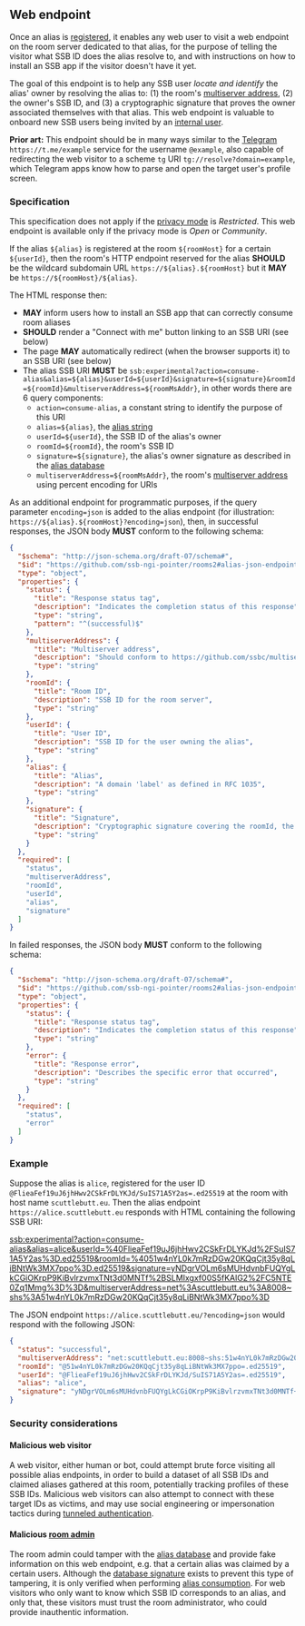 ## Web endpoint

Once an alias is [registered](Registration.md), it enables any web user to visit a web endpoint on the room server dedicated to that alias, for the purpose of telling the visitor what SSB ID does the alias resolve to, and with instructions on how to install an SSB app if the visitor doesn't have it yet.

The goal of this endpoint is to help any SSB user *locate and identify* the alias' owner by resolving the alias to: (1) the room's [multiserver address](https://github.com/ssb-js/multiserver), (2) the owner's SSB ID, and (3) a cryptographic signature that proves the owner associated themselves with that alias. This web endpoint is valuable to onboard new SSB users being invited by an [internal user](../Stakeholders/Internal%20user.md).

**Prior art:** This endpoint should be in many ways similar to the [Telegram](https://telegram.org/) `https://t.me/example` service for the username `@example`, also capable of redirecting the web visitor to a scheme `tg` URI `tg://resolve?domain=example`, which Telegram apps know how to parse and open the target user's profile screen.

### Specification

This specification does not apply if the [privacy mode](../Setup/Privacy%20modes.md) is *Restricted*. This web endpoint is available only if the privacy mode is *Open* or *Community*.

If the alias `${alias}` is registered at the room `${roomHost}` for a certain `${userId}`, then the room's HTTP endpoint reserved for the alias **SHOULD** be the wildcard subdomain URL `https://${alias}.${roomHost}` but it **MAY** be `https://${roomHost}/${alias}`.

The HTML response then:

- **MAY** inform users how to install an SSB app that can correctly consume room aliases
- **SHOULD** render a "Connect with me" button linking to an SSB URI (see below)
- The page **MAY** automatically redirect (when the browser supports it) to an SSB URI (see below)
- The alias SSB URI **MUST** be `ssb:experimental?action=consume-alias&alias=${alias}&userId=${userId}&signature=${signature}&roomId=${roomId}&multiserverAddress=${roomMsAddr}`, in other words there are 6 query components:
  - `action=consume-alias`, a constant string to identify the purpose of this URI
  - `alias=${alias}`, the [alias string](Alias%20string.md)
  - `userId=${userId}`, the SSB ID of the alias's owner
  - `roomId=${roomId}`, the room's SSB ID
  - `signature=${signature}`, the alias's owner signature as described in the [alias database](Alias%20database.md)
  - `multiserverAddress=${roomMsAddr}`, the room's [multiserver address](https://github.com/ssb-js/multiserver) using percent encoding for URIs

As an additional endpoint for programmatic purposes, if the query parameter `encoding=json` is added to the alias endpoint (for illustration: `https://${alias}.${roomHost}?encoding=json`), then, in successful responses, the JSON body **MUST** conform to the following schema:

```json
{
  "$schema": "http://json-schema.org/draft-07/schema#",
  "$id": "https://github.com/ssb-ngi-pointer/rooms2#alias-json-endpoint-success",
  "type": "object",
  "properties": {
    "status": {
      "title": "Response status tag",
      "description": "Indicates the completion status of this response",
      "type": "string",
      "pattern": "^(successful)$"
    },
    "multiserverAddress": {
      "title": "Multiserver address",
      "description": "Should conform to https://github.com/ssbc/multiserver-address",
      "type": "string"
    },
    "roomId": {
      "title": "Room ID",
      "description": "SSB ID for the room server",
      "type": "string"
    },
    "userId": {
      "title": "User ID",
      "description": "SSB ID for the user owning the alias",
      "type": "string"
    },
    "alias": {
      "title": "Alias",
      "description": "A domain 'label' as defined in RFC 1035",
      "type": "string"
    },
    "signature": {
      "title": "Signature",
      "description": "Cryptographic signature covering the roomId, the userId, and the alias",
      "type": "string"
    }
  },
  "required": [
    "status",
    "multiserverAddress",
    "roomId",
    "userId",
    "alias",
    "signature"
  ]
}
```

In failed responses, the JSON body **MUST** conform to the following schema:

```json
{
  "$schema": "http://json-schema.org/draft-07/schema#",
  "$id": "https://github.com/ssb-ngi-pointer/rooms2#alias-json-endpoint-error",
  "type": "object",
  "properties": {
    "status": {
      "title": "Response status tag",
      "description": "Indicates the completion status of this response",
      "type": "string"
    },
    "error": {
      "title": "Response error",
      "description": "Describes the specific error that occurred",
      "type": "string"
    }
  },
  "required": [
    "status",
    "error"
  ]
}
```

### Example

Suppose the alias is `alice`, registered for the user ID `@FlieaFef19uJ6jhHwv2CSkFrDLYKJd/SuIS71A5Y2as=.ed25519` at the room with host name `scuttlebutt.eu`. Then the alias endpoint `https://alice.scuttlebutt.eu` responds with HTML containing the following SSB URI:

[ssb:experimental?action=consume-alias&alias=alice&userId=%40FlieaFef19uJ6jhHwv2CSkFrDLYKJd%2FSuIS71A5Y2as%3D.ed25519&roomId=%4051w4nYL0k7mRzDGw20KQqCjt35y8qLiBNtWk3MX7ppo%3D.ed25519&signature=yNDgrVOLm6sMUHdvnbFUQYgLkCGiOKrpP9KiBvlrzvmxTNt3d0MNTf%2BSLMIxgxf00S5fKAlG2%2FC5NTE0Zq1Mmg%3D%3D&multiserverAddress=net%3Ascuttlebutt.eu%3A8008~shs%3A51w4nYL0k7mRzDGw20KQqCjt35y8qLiBNtWk3MX7ppo%3D](ssb:experimental?action=consume-alias&alias=alice&userId=%40FlieaFef19uJ6jhHwv2CSkFrDLYKJd%2FSuIS71A5Y2as%3D.ed25519&roomId=%4051w4nYL0k7mRzDGw20KQqCjt35y8qLiBNtWk3MX7ppo%3D.ed25519&signature=yNDgrVOLm6sMUHdvnbFUQYgLkCGiOKrpP9KiBvlrzvmxTNt3d0MNTf%2BSLMIxgxf00S5fKAlG2%2FC5NTE0Zq1Mmg%3D%3D&multiserverAddress=net%3Ascuttlebutt.eu%3A8008~shs%3A51w4nYL0k7mRzDGw20KQqCjt35y8qLiBNtWk3MX7ppo%3D)

The JSON endpoint `https://alice.scuttlebutt.eu/?encoding=json` would respond with the following JSON:

```json
{
  "status": "successful",
  "multiserverAddress": "net:scuttlebutt.eu:8008~shs:51w4nYL0k7mRzDGw20KQqCjt35y8qLiBNtWk3MX7ppo=",
  "roomId": "@51w4nYL0k7mRzDGw20KQqCjt35y8qLiBNtWk3MX7ppo=.ed25519",
  "userId": "@FlieaFef19uJ6jhHwv2CSkFrDLYKJd/SuIS71A5Y2as=.ed25519",
  "alias": "alice",
  "signature": "yNDgrVOLm6sMUHdvnbFUQYgLkCGiOKrpP9KiBvlrzvmxTNt3d0MNTf+SLMIxgxf00S5fKAlG2/C5NTE0Zq1Mmg=="
}
```

### Security considerations

#### Malicious web visitor

A web visitor, either human or bot, could attempt brute force visiting all possible alias endpoints, in order to build a dataset of all SSB IDs and claimed aliases gathered at this room, potentially tracking profiles of these SSB IDs. Malicious web visitors can also attempt to connect with these target IDs as victims, and may use social engineering or impersonation tactics during [tunneled authentication](../Participation/Tunneled%20authentication.md).

#### Malicious [room admin](../Stakeholders/Room%20admin.md)

The room admin could tamper with the [alias database](Alias%20database.md) and provide fake information on this web endpoint, e.g. that a certain alias was claimed by a certain users. Although the [database signature](Alias%20database.md) exists to prevent this type of tampering, it is only verified when performing [alias consumption](Alias%20consumption.md). For web visitors who only want to know which SSB ID corresponds to an alias, and only that, these visitors must trust the room administrator, who could provide inauthentic information.
